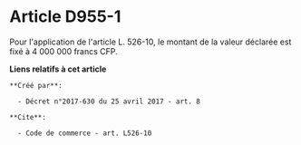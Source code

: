 # Article D955-1

Pour l'application de l'article L. 526-10, le montant de la valeur déclarée est fixé à 4 000 000 francs CFP.

**Liens relatifs à cet article**

	**Créé par**:

	  - Décret n°2017-630 du 25 avril 2017 - art. 8

	**Cite**:

	  - Code de commerce - art. L526-10

